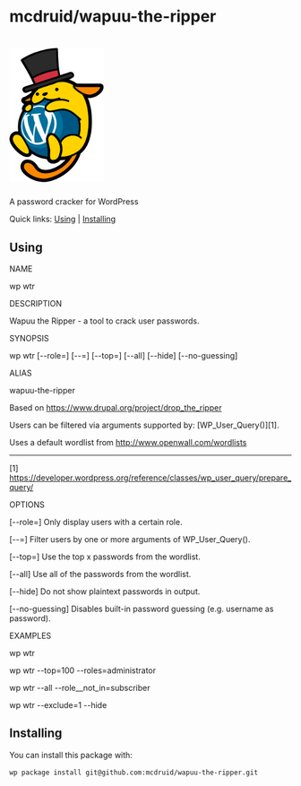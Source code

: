 mcdruid/wapuu-the-ripper
========================

# <img src='wapuu_the_ripper.png' width='169' />

A password cracker for WordPress

Quick links: [Using](#using) | [Installing](#installing)

## Using

NAME

  wp wtr

DESCRIPTION

  Wapuu the Ripper - a tool to crack user passwords.

SYNOPSIS

  wp wtr [--role=<role>] [--<field>=<value>] [--top=<top>] [--all] [--hide] [--no-guessing]

ALIAS

  wapuu-the-ripper

  Based on https://www.drupal.org/project/drop_the_ripper

  Users can be filtered via arguments supported by:
  [WP_User_Query()][1].

  Uses a default wordlist from http://www.openwall.com/wordlists

  ---
  [1] https://developer.wordpress.org/reference/classes/wp_user_query/prepare_query/

OPTIONS

  [--role=<role>]
    Only display users with a certain role.

  [--<field>=<value>]
    Filter users by one or more arguments of WP_User_Query().

  [--top=<top>]
    Use the top x passwords from the wordlist.

  [--all]
    Use all of the passwords from the wordlist.

  [--hide]
    Do not show plaintext passwords in output.

  [--no-guessing]
    Disables built-in password guessing (e.g. username as password).

EXAMPLES

  wp wtr

  wp wtr --top=100 --roles=administrator

  wp wtr --all --role__not_in=subscriber

  wp wtr --exclude=1 --hide


## Installing

You can install this package with:

    wp package install git@github.com:mcdruid/wapuu-the-ripper.git

